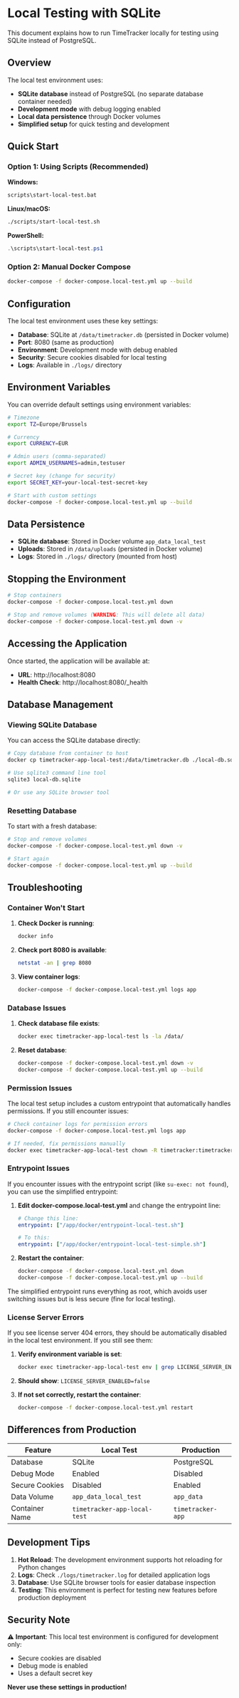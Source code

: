 # Local Testing with SQLite

This document explains how to run TimeTracker locally for testing using SQLite instead of PostgreSQL.

## Overview

The local test environment uses:
- **SQLite database** instead of PostgreSQL (no separate database container needed)
- **Development mode** with debug logging enabled
- **Local data persistence** through Docker volumes
- **Simplified setup** for quick testing and development

## Quick Start

### Option 1: Using Scripts (Recommended)

**Windows:**
```cmd
scripts\start-local-test.bat
```

**Linux/macOS:**
```bash
./scripts/start-local-test.sh
```

**PowerShell:**
```powershell
.\scripts\start-local-test.ps1
```

### Option 2: Manual Docker Compose

```bash
docker-compose -f docker-compose.local-test.yml up --build
```

## Configuration

The local test environment uses these key settings:

- **Database**: SQLite at `/data/timetracker.db` (persisted in Docker volume)
- **Port**: 8080 (same as production)
- **Environment**: Development mode with debug enabled
- **Security**: Secure cookies disabled for local testing
- **Logs**: Available in `./logs/` directory

## Environment Variables

You can override default settings using environment variables:

```bash
# Timezone
export TZ=Europe/Brussels

# Currency
export CURRENCY=EUR

# Admin users (comma-separated)
export ADMIN_USERNAMES=admin,testuser

# Secret key (change for security)
export SECRET_KEY=your-local-test-secret-key

# Start with custom settings
docker-compose -f docker-compose.local-test.yml up --build
```

## Data Persistence

- **SQLite database**: Stored in Docker volume `app_data_local_test`
- **Uploads**: Stored in `/data/uploads` (persisted in Docker volume)
- **Logs**: Stored in `./logs/` directory (mounted from host)

## Stopping the Environment

```bash
# Stop containers
docker-compose -f docker-compose.local-test.yml down

# Stop and remove volumes (WARNING: This will delete all data)
docker-compose -f docker-compose.local-test.yml down -v
```

## Accessing the Application

Once started, the application will be available at:
- **URL**: http://localhost:8080
- **Health Check**: http://localhost:8080/_health

## Database Management

### Viewing SQLite Database

You can access the SQLite database directly:

```bash
# Copy database from container to host
docker cp timetracker-app-local-test:/data/timetracker.db ./local-db.sqlite

# Use sqlite3 command line tool
sqlite3 local-db.sqlite

# Or use any SQLite browser tool
```

### Resetting Database

To start with a fresh database:

```bash
# Stop and remove volumes
docker-compose -f docker-compose.local-test.yml down -v

# Start again
docker-compose -f docker-compose.local-test.yml up --build
```

## Troubleshooting

### Container Won't Start

1. **Check Docker is running**:
   ```bash
   docker info
   ```

2. **Check port 8080 is available**:
   ```bash
   netstat -an | grep 8080
   ```

3. **View container logs**:
   ```bash
   docker-compose -f docker-compose.local-test.yml logs app
   ```

### Database Issues

1. **Check database file exists**:
   ```bash
   docker exec timetracker-app-local-test ls -la /data/
   ```

2. **Reset database**:
   ```bash
   docker-compose -f docker-compose.local-test.yml down -v
   docker-compose -f docker-compose.local-test.yml up --build
   ```

### Permission Issues

The local test setup includes a custom entrypoint that automatically handles permissions. If you still encounter issues:

```bash
# Check container logs for permission errors
docker-compose -f docker-compose.local-test.yml logs app

# If needed, fix permissions manually
docker exec timetracker-app-local-test chown -R timetracker:timetracker /data
```

### Entrypoint Issues

If you encounter issues with the entrypoint script (like `su-exec: not found`), you can use the simplified entrypoint:

1. **Edit docker-compose.local-test.yml** and change the entrypoint line:
   ```yaml
   # Change this line:
   entrypoint: ["/app/docker/entrypoint-local-test.sh"]
   
   # To this:
   entrypoint: ["/app/docker/entrypoint-local-test-simple.sh"]
   ```

2. **Restart the container**:
   ```bash
   docker-compose -f docker-compose.local-test.yml down
   docker-compose -f docker-compose.local-test.yml up --build
   ```

The simplified entrypoint runs everything as root, which avoids user switching issues but is less secure (fine for local testing).

### License Server Errors

If you see license server 404 errors, they should be automatically disabled in the local test environment. If you still see them:

1. **Verify environment variable is set**:
   ```bash
   docker exec timetracker-app-local-test env | grep LICENSE_SERVER_ENABLED
   ```

2. **Should show**: `LICENSE_SERVER_ENABLED=false`

3. **If not set correctly, restart the container**:
   ```bash
   docker-compose -f docker-compose.local-test.yml restart
   ```

## Differences from Production

| Feature | Local Test | Production |
|---------|------------|------------|
| Database | SQLite | PostgreSQL |
| Debug Mode | Enabled | Disabled |
| Secure Cookies | Disabled | Enabled |
| Data Volume | `app_data_local_test` | `app_data` |
| Container Name | `timetracker-app-local-test` | `timetracker-app` |

## Development Tips

1. **Hot Reload**: The development environment supports hot reloading for Python changes
2. **Logs**: Check `./logs/timetracker.log` for detailed application logs
3. **Database**: Use SQLite browser tools for easier database inspection
4. **Testing**: This environment is perfect for testing new features before production deployment

## Security Note

⚠️ **Important**: This local test environment is configured for development only:
- Secure cookies are disabled
- Debug mode is enabled
- Uses a default secret key

**Never use these settings in production!**
